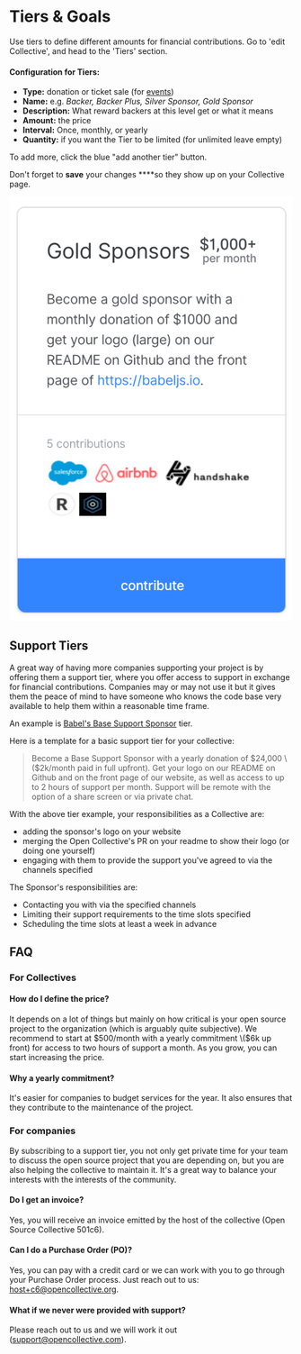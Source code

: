 # Tiers & Goals

Use tiers to define different amounts for financial contributions. Go to 'edit Collective', and head to the 'Tiers' section.

#### Configuration for Tiers:

* **Type:** donation or ticket sale \(for [events](events.md)\)
* **Name:** e.g. _Backer,_ _Backer Plus, Silver Sponsor, Gold Sponsor_
* **Description:** What reward backers at this level get or what it means
* **Amount:** the price
* **Interval:** Once, monthly, or yearly
* **Quantity:** if you want the Tier to be limited \(for unlimited leave empty\)

To add more, click the blue "add another tier" button.

Don't forget to **save** your changes ****so they show up on your Collective page.

![](../.gitbook/assets/screen-shot-2019-01-24-at-3.10.00-pm.png)

## Support Tiers

A great way of having more companies supporting your project is by offering them a support tier, where you offer access to support in exchange for financial contributions. Companies may or may not use it but it gives them the peace of mind to have someone who knows the code base very available to help them within a reasonable time frame.

An example is [Babel's Base Support Sponsor](https://opencollective.com/babel#contribute) tier.

Here is a template for a basic support tier for your collective:

> Become a Base Support Sponsor with a yearly donation of $24,000 \($2k/month paid in full upfront\). Get your logo on our README on Github and on the front page of our website, as well as access to up to 2 hours of support per month. Support will be remote with the option of a share screen or via private chat.

With the above tier example, your responsibilities as a Collective are:

* adding the sponsor's logo on your website
* merging the Open Collective's PR on your readme to show their logo \(or doing one yourself\)
* engaging with them to provide the support you've agreed to via the channels specified

The Sponsor's responsibilities are:

* Contacting you with via the specified channels 
* Limiting their support requirements to the time slots specified
* Scheduling the time slots at least a week in advance

## FAQ

### For Collectives

#### How do I define the price?

It depends on a lot of things but mainly on how critical is your open source project to the organization \(which is arguably quite subjective\). We recommend to start at $500/month with a yearly commitment \($6k up front\) for access to two hours of support a month. As you grow, you can start increasing the price.

#### Why a yearly commitment?

It's easier for companies to budget services for the year. It also ensures that they contribute to the maintenance of the project.

### For companies

By subscribing to a support tier, you not only get private time for your team to discuss the open source project that you are depending on, but you are also helping the collective to maintain it. It's a great way to balance your interests with the interests of the community.

#### Do I get an invoice?

Yes, you will receive an invoice emitted by the host of the collective \(Open Source Collective 501c6\).

#### Can I do a Purchase Order \(PO\)?

Yes, you can pay with a credit card or we can work with you to go through your Purchase Order process. Just reach out to us: host+c6@opencollective.org.

#### What if we never were provided with support?

Please reach out to us and we will work it out \(support@opencollective.com\).

